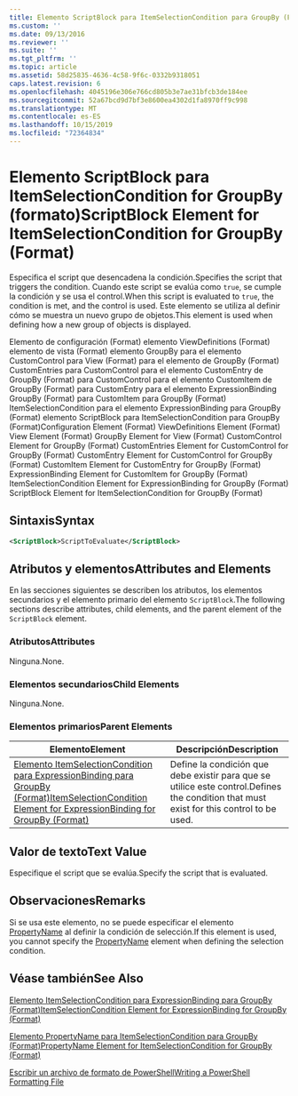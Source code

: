```yaml
---
title: Elemento ScriptBlock para ItemSelectionCondition para GroupBy (Format) | Microsoft Docs
ms.custom: ''
ms.date: 09/13/2016
ms.reviewer: ''
ms.suite: ''
ms.tgt_pltfrm: ''
ms.topic: article
ms.assetid: 58d25835-4636-4c58-9f6c-0332b9318051
caps.latest.revision: 6
ms.openlocfilehash: 4045196e306e766cd805b3e7ae31bfcb3de184ee
ms.sourcegitcommit: 52a67bcd9d7bf3e8600ea4302d1fa8970ff9c998
ms.translationtype: MT
ms.contentlocale: es-ES
ms.lasthandoff: 10/15/2019
ms.locfileid: "72364834"
---
```

# <a name="scriptblock-element-for-itemselectioncondition-for-groupby-format"></a><span data-ttu-id="eb0ae-102">Elemento ScriptBlock para ItemSelectionCondition for GroupBy (formato)</span><span class="sxs-lookup"><span data-stu-id="eb0ae-102">ScriptBlock Element for ItemSelectionCondition for GroupBy (Format)</span></span>

<span data-ttu-id="eb0ae-103">Especifica el script que desencadena la condición.</span><span class="sxs-lookup"><span data-stu-id="eb0ae-103">Specifies the script that triggers the condition.</span></span> <span data-ttu-id="eb0ae-104">Cuando este script se evalúa como `true`, se cumple la condición y se usa el control.</span><span class="sxs-lookup"><span data-stu-id="eb0ae-104">When this script is evaluated to `true`, the condition is met, and the control is used.</span></span> <span data-ttu-id="eb0ae-105">Este elemento se utiliza al definir cómo se muestra un nuevo grupo de objetos.</span><span class="sxs-lookup"><span data-stu-id="eb0ae-105">This element is used when defining how a new group of objects is displayed.</span></span>

<span data-ttu-id="eb0ae-106">Elemento de configuración (Format) elemento ViewDefinitions (Format) elemento de vista (Format) elemento GroupBy para el elemento CustomControl para View (Format) para el elemento de GroupBy (Format) CustomEntries para CustomControl para el elemento CustomEntry de GroupBy (Format) para CustomControl para el elemento CustomItem de GroupBy (Format) para CustomEntry para el elemento ExpressionBinding GroupBy (Format) para CustomItem para GroupBy (Format) ItemSelectionCondition para el elemento ExpressionBinding para GroupBy (Format) elemento ScriptBlock para ItemSelectionCondition para GroupBy (Format)</span><span class="sxs-lookup"><span data-stu-id="eb0ae-106">Configuration Element (Format) ViewDefinitions Element (Format) View Element (Format) GroupBy Element for View (Format) CustomControl Element for GroupBy (Format) CustomEntries Element for CustomControl for GroupBy (Format) CustomEntry Element for CustomControl for GroupBy (Format) CustomItem Element for CustomEntry for GroupBy (Format) ExpressionBinding Element for CustomItem for GroupBy (Format) ItemSelectionCondition Element for ExpressionBinding for GroupBy (Format) ScriptBlock Element for ItemSelectionCondition for GroupBy (Format)</span></span>

## <a name="syntax"></a><span data-ttu-id="eb0ae-107">Sintaxis</span><span class="sxs-lookup"><span data-stu-id="eb0ae-107">Syntax</span></span>

```xml
<ScriptBlock>ScriptToEvaluate</ScriptBlock>
```

## <a name="attributes-and-elements"></a><span data-ttu-id="eb0ae-108">Atributos y elementos</span><span class="sxs-lookup"><span data-stu-id="eb0ae-108">Attributes and Elements</span></span>

<span data-ttu-id="eb0ae-109">En las secciones siguientes se describen los atributos, los elementos secundarios y el elemento primario del elemento `ScriptBlock`.</span><span class="sxs-lookup"><span data-stu-id="eb0ae-109">The following sections describe attributes, child elements, and the parent element of the `ScriptBlock` element.</span></span>

### <a name="attributes"></a><span data-ttu-id="eb0ae-110">Atributos</span><span class="sxs-lookup"><span data-stu-id="eb0ae-110">Attributes</span></span>

<span data-ttu-id="eb0ae-111">Ninguna.</span><span class="sxs-lookup"><span data-stu-id="eb0ae-111">None.</span></span>

### <a name="child-elements"></a><span data-ttu-id="eb0ae-112">Elementos secundarios</span><span class="sxs-lookup"><span data-stu-id="eb0ae-112">Child Elements</span></span>

<span data-ttu-id="eb0ae-113">Ninguna.</span><span class="sxs-lookup"><span data-stu-id="eb0ae-113">None.</span></span>

### <a name="parent-elements"></a><span data-ttu-id="eb0ae-114">Elementos primarios</span><span class="sxs-lookup"><span data-stu-id="eb0ae-114">Parent Elements</span></span>

|<span data-ttu-id="eb0ae-115">Elemento</span><span class="sxs-lookup"><span data-stu-id="eb0ae-115">Element</span></span>|<span data-ttu-id="eb0ae-116">Descripción</span><span class="sxs-lookup"><span data-stu-id="eb0ae-116">Description</span></span>|
|-------------|-----------------|
|[<span data-ttu-id="eb0ae-117">Elemento ItemSelectionCondition para ExpressionBinding para GroupBy (Format)</span><span class="sxs-lookup"><span data-stu-id="eb0ae-117">ItemSelectionCondition Element for ExpressionBinding for GroupBy (Format)</span></span>](./itemselectioncondition-element-for-expressionbinding-for-groupby-format.md)|<span data-ttu-id="eb0ae-118">Define la condición que debe existir para que se utilice este control.</span><span class="sxs-lookup"><span data-stu-id="eb0ae-118">Defines the condition that must exist for this control to be used.</span></span>|

## <a name="text-value"></a><span data-ttu-id="eb0ae-119">Valor de texto</span><span class="sxs-lookup"><span data-stu-id="eb0ae-119">Text Value</span></span>

<span data-ttu-id="eb0ae-120">Especifique el script que se evalúa.</span><span class="sxs-lookup"><span data-stu-id="eb0ae-120">Specify the script that is evaluated.</span></span>

## <a name="remarks"></a><span data-ttu-id="eb0ae-121">Observaciones</span><span class="sxs-lookup"><span data-stu-id="eb0ae-121">Remarks</span></span>

<span data-ttu-id="eb0ae-122">Si se usa este elemento, no se puede especificar el elemento [PropertyName](./propertyname-element-for-itemselectioncondition-for-groupby-format.md) al definir la condición de selección.</span><span class="sxs-lookup"><span data-stu-id="eb0ae-122">If this element is used, you cannot specify the [PropertyName](./propertyname-element-for-itemselectioncondition-for-groupby-format.md) element when defining the selection condition.</span></span>

## <a name="see-also"></a><span data-ttu-id="eb0ae-123">Véase también</span><span class="sxs-lookup"><span data-stu-id="eb0ae-123">See Also</span></span>

[<span data-ttu-id="eb0ae-124">Elemento ItemSelectionCondition para ExpressionBinding para GroupBy (Format)</span><span class="sxs-lookup"><span data-stu-id="eb0ae-124">ItemSelectionCondition Element for ExpressionBinding for GroupBy (Format)</span></span>](./itemselectioncondition-element-for-expressionbinding-for-groupby-format.md)

[<span data-ttu-id="eb0ae-125">Elemento PropertyName para ItemSelectionCondition para GroupBy (Format)</span><span class="sxs-lookup"><span data-stu-id="eb0ae-125">PropertyName Element for ItemSelectionCondition for GroupBy (Format)</span></span>](./propertyname-element-for-itemselectioncondition-for-groupby-format.md)

[<span data-ttu-id="eb0ae-126">Escribir un archivo de formato de PowerShell</span><span class="sxs-lookup"><span data-stu-id="eb0ae-126">Writing a PowerShell Formatting File</span></span>](./writing-a-powershell-formatting-file.md)
